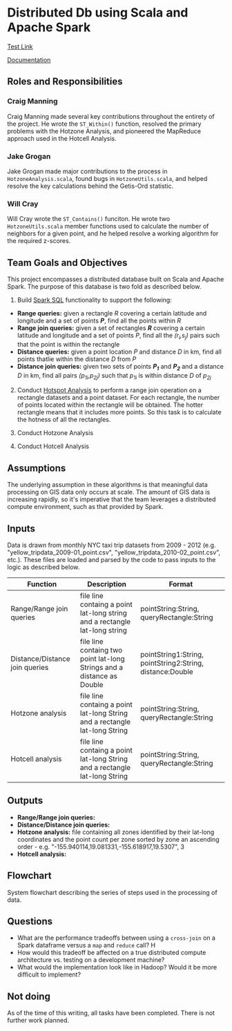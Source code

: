 # Distributed Db using Scala and Apache Spark


[Test Link](test.md)

[Documentation]()



## Roles and Responsibilities
### Craig Manning
Craig Manning made several key contributions throughout the entirety of the project. He wrote the `ST_Within()` function, resolved the primary problems with the Hotzone Analysis, and pioneered the MapReduce approach used in the Hotcell Analysis.
### Jake Grogan
Jake Grogan made major contributions to the process in `HotzoneAnalysis.scala`, found bugs in `HotzoneUtils.scala`, and helped resolve the key calculations behind the Getis-Ord statistic.
### Will Cray
Will Cray wrote the `ST_Contains()` funciton. He wrote two `HotzoneUtils.scala` member functions used to calculate the number of neighbors for a given point, and he helped resolve a working algorithm for the required z-scores.

## Team Goals and Objectives
This project encompasses a distributed database built on Scala and Apache Spark. The purpose of this database is two fold as described below.

1. Build [Spark SQL](spark-sql-pdf.pdf) functionality to support the following:
  - **Range queries:** given a rectangle _R_ covering a certain latitude and longitude and a set of points _**P**_, find all the points within _R_
  - **Range join queries:** given a set of rectangles _**R**_ covering a certain latitude and longitude and a set of points _*P*_, find all the _(r<sub>i</sub>,s<sub>j</sub>)_ pairs such that the point is within the rectangle
  - **Distance queries:** given a point location _P_ and distance _D_ in km, find all points thatlie within the distance _D_ from _P_
  - **Distance join queries:** given two sets of points _**P<sub>1</sub>**_ and _**P<sub>2</sub>**_ and a distance _D_ in km, find all pairs _(p<sub>1i</sub>,p<sub>2j</sub>)_ such that _p<sub>1i</sub>_ is within distance _D_ of _p<sub>2j</sub>_
  
  
2. Conduct [Hotspot Analysis](hotspot-analysis-pdf.pdf) to perform a range join operation on a rectangle datasets and a point dataset. For each rectangle, the number of points located within the rectangle will be obtained. The hotter rectangle means that it includes more points. So this task is to calculate the hotness of all the rectangles.

3. Conduct Hotzone Analysis

4. Conduct Hotcell Analysis

## Assumptions
The underlying assumption in these algorithms is that meaningful data processing on GIS data only occurs at scale. The amount of GIS data is increasing rapidly, so it's imperative that the team leverages a distributed compute environment, such as that provided by Spark.

## Inputs
Data is drawn from monthly NYC taxi trip datasets from 2009 - 2012 (e.g. "yellow_tripdata_2009-01_point.csv", "yellow_tripdata_2010-02_point.csv", etc.). These files are loaded and parsed by the code to pass inputs to the logic as described below.

|**Function** | **Description** | **Format** |
| ----------- | --------------- | ---------- |
|Range/Range join queries | file line containg a point lat-long string and a rectangle lat-long string |  pointString:String, queryRectangle:String |
| Distance/Distance join queries | file line containg two point lat-long Strings and a distance as Double | pointString1:String, pointString2:String, distance:Double |
| Hotzone analysis | file line containg a point lat-long String and a rectangle lat-long String | pointString:String, queryRectangle:String |
| Hotcell analysis | file line containg a point lat-long String and a rectangle lat-long String | pointString:String, queryRectangle:String |

## Outputs

- **Range/Range join queries:** 
- **Distance/Distance join queries:** 
- **Hotzone analysis:** file containing all zones identified by their lat-long coordinates and the point count per zone sorted by zone an ascending order - e.g. "-155.940114,19.081331,-155.618917,19.5307", 3
- **Hotcell analysis:** 

## Flowchart
System flowchart describing the series of steps used in the processing of data.

## Questions
* What are the performance tradeoffs between using a `cross-join` on a Spark dataframe versus a `map` and `reduce` call? H
* How would this tradeoff be affected on a true distributed compute architecture vs. testing on a development machine?
* What would the implementation look like in Hadoop? Would it be more difficult to implement?

## Not doing
As of the time of this writing, all tasks have been completed. There is not further work planned.
